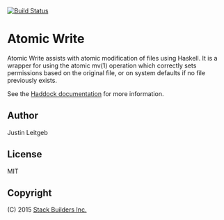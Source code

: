 [![Build Status](https://travis-ci.org/stackbuilders/atomic-write.svg?branch=master)](https://travis-ci.org/stackbuilders/atomic-write)

# Atomic Write

Atomic Write assists with atomic modification of files using
Haskell. It is a wrapper for using the atomic mv(1) operation which
correctly sets permissions based on the original file, or on system
defaults if no file previously exists.

See the
[Haddock documentation](http://hackage.haskell.org/package/atomic-write)
for more information.

## Author

Justin Leitgeb

## License

MIT

## Copyright

(C) 2015 [Stack Builders Inc.](http://www.stackbuilders.com/)
